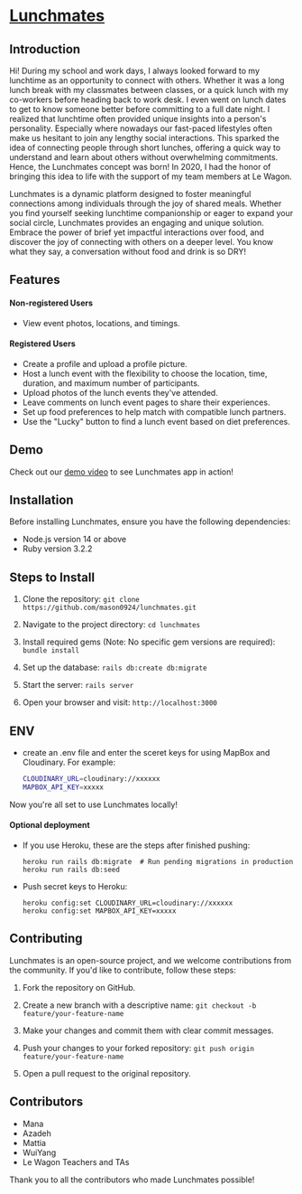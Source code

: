 # [Lunchmates](https://www.lunchmates.club)

## Introduction
Hi! During my school and work days, I always looked forward to my lunchtime as an opportunity to connect with others. Whether it was a long lunch break with my classmates between classes, or a quick lunch with my co-workers before heading back to work desk. I even went on lunch dates to get to know someone better before committing to a full date night. I realized that lunchtime often provided unique insights into a person's personality. Especially where nowadays our fast-paced lifestyles often make us hesitant to join any lengthy social interactions. This sparked the idea of connecting people through short lunches, offering a quick way to understand and learn about others without overwhelming commitments. Hence, the Lunchmates concept was born! In 2020, I had the honor of bringing this idea to life with the support of my team members at Le Wagon.

Lunchmates is a dynamic platform designed to foster meaningful connections among individuals through the joy of shared meals. Whether you find yourself seeking lunchtime companionship or eager to expand your social circle, Lunchmates provides an engaging and unique solution. Embrace the power of brief yet impactful interactions over food, and discover the joy of connecting with others on a deeper level. You know what they say, a conversation without food and drink is so DRY!

## Features
#### Non-registered Users
- View event photos, locations, and timings.

#### Registered Users
- Create a profile and upload a profile picture.
- Host a lunch event with the flexibility to choose the location, time, duration, and maximum number of participants.
- Upload photos of the lunch events they've attended.
- Leave comments on lunch event pages to share their experiences.
- Set up food preferences to help match with compatible lunch partners.
- Use the "Lucky" button to find a lunch event based on diet preferences.

## Demo
Check out our [demo video](https://youtu.be/IRZw53wuskU) to see Lunchmates app in action!

## Installation
Before installing Lunchmates, ensure you have the following dependencies:
- Node.js version 14 or above
- Ruby version 3.2.2

## Steps to Install
1. Clone the repository:
    `git clone https://github.com/mason0924/lunchmates.git`
      
2. Navigate to the project directory:
	`cd lunchmates`

3. Install required gems (Note: No specific gem versions are required):
	`bundle install`

4. Set up the database:
	`rails db:create db:migrate`

5. Start the server:
	`rails server`

6. Open your browser and visit:
  `http://localhost:3000`

## ENV
- create an .env file and enter the sceret keys for using MapBox and Cloudinary. For example: 
  ```bash
  CLOUDINARY_URL=cloudinary://xxxxxx
  MAPBOX_API_KEY=xxxxx

Now you're all set to use Lunchmates locally!

#### Optional deployment
- If you use Heroku, these are the steps after finished pushing:

  ```
  heroku run rails db:migrate  # Run pending migrations in production
  heroku run rails db:seed 
- Push secret keys to Heroku:
  ```
  heroku config:set CLOUDINARY_URL=cloudinary://xxxxxx
  heroku config:set MAPBOX_API_KEY=xxxxx

## Contributing

Lunchmates is an open-source project, and we welcome contributions from the community. If you'd like to contribute, follow these steps:

1. Fork the repository on GitHub.

2. Create a new branch with a descriptive name:
  `git checkout -b feature/your-feature-name`
  
3. Make your changes and commit them with clear commit messages.

4. Push your changes to your forked repository:
  `git push origin feature/your-feature-name`
  
5. Open a pull request to the original repository.

## Contributors
- Mana
- Azadeh
- Mattia
- WuiYang
- Le Wagon Teachers and TAs

Thank you to all the contributors who made Lunchmates possible!
